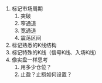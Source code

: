 1. 标记市场周期
	1. 突破
	2. 窄通道
	3. 宽通道
	4. 震荡区间
2. 标记熟悉的K线结构
3. 标记特殊的K线（信号K线、入场K线）
4. 像实盘一样思考
	1. 用多少仓位？
	2. 止盈？止损如何设置？
